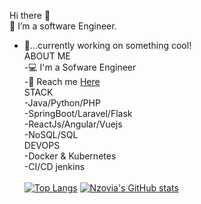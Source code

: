 Hi there 👋<br/>
👀 I’m a software Engineer.<br/>
- 🌱...currently working on something cool!<br/>
ABOUT ME<br/>
-💻 I'm a Sofware Engineer<br/>
-📧 Reach me <a href="https://anthony-keoro.netlify.app/">Here</a><br/>
STACK<br/>
-Java/Python/PHP<br/>
-SpringBoot/Laravel/Flask<br/>
-ReactJs/Angular/Vuejs<br/>
-NoSQL/SQL<br/>
DEVOPS<br/>
-Docker & Kubernetes<br/>
-CI/CD jenkins<br/><br/>
[![Top Langs](https://github-readme-stats.vercel.app/api/top-langs/?username=Keoroanthony&show_icons=true&theme=darcula)](https://github.com/Keoroanthony/github-readme-stats)
[![Nzovia's GitHub stats](https://github-readme-stats.vercel.app/api?username=Keoroanthony&show_icons=true&theme=darcula)](https://github.com/Keoroanthony/github-readme-stats)
<!---
Keoroanthony/Keoroanthony is a ✨ special ✨ repository because its `README.md` (this file) appears on your GitHub profile.
You can click the Preview link to take a look at your changes.
--->
